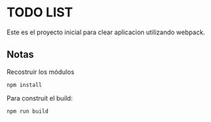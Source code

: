 # TODO LIST
Este es el proyecto inicial para clear aplicacion
utilizando webpack.

## Notas 
Recostruir los módulos
```
npm install
```
Para construit el build: 
```
npm run build
```
